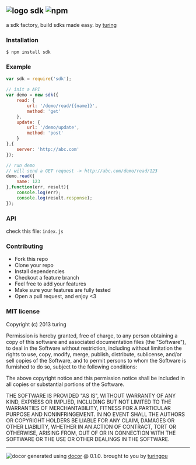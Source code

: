 ## ![logo](https://cdn1.iconfinder.com/data/icons/Real-Estate-png/65/Factory.png) sdk ![npm](https://badge.fury.io/js/sdk.png)

a sdk factory, build sdks made easy. by [turing](https://npmjs.org/~turing) 

### Installation
````
$ npm install sdk
````

### Example
````javascript
var sdk = require('sdk');

// init a API
var demo = new sdk({
    read: {
        url: '/demo/read/{{name}}',
        method: 'get'
    },
    update: {
        url: '/demo/update',
        method: 'post'
    }
},{
    server: 'http://abc.com'
});

// run demo
// will send a GET request -> http://abc.com/demo/read/123
demo.read({
    name: 123
},function(err, result){
    console.log(err);
    console.log(result.response);
});
````

### API
check this file: `index.js`

### Contributing
- Fork this repo
- Clone your repo
- Install dependencies
- Checkout a feature branch
- Feel free to add your features
- Make sure your features are fully tested
- Open a pull request, and enjoy <3

### MIT license
Copyright (c) 2013 turing

Permission is hereby granted, free of charge, to any person obtaining a copy
of this software and associated documentation files (the "Software"), to deal
in the Software without restriction, including without limitation the rights
to use, copy, modify, merge, publish, distribute, sublicense, and/or sell
copies of the Software, and to permit persons to whom the Software is
furnished to do so, subject to the following conditions:

The above copyright notice and this permission notice shall be included in
all copies or substantial portions of the Software.

THE SOFTWARE IS PROVIDED "AS IS", WITHOUT WARRANTY OF ANY KIND, EXPRESS OR
IMPLIED, INCLUDING BUT NOT LIMITED TO THE WARRANTIES OF MERCHANTABILITY,
FITNESS FOR A PARTICULAR PURPOSE AND NONINFRINGEMENT. IN NO EVENT SHALL THE
AUTHORS OR COPYRIGHT HOLDERS BE LIABLE FOR ANY CLAIM, DAMAGES OR OTHER
LIABILITY, WHETHER IN AN ACTION OF CONTRACT, TORT OR OTHERWISE, ARISING FROM,
OUT OF OR IN CONNECTION WITH THE SOFTWARE OR THE USE OR OTHER DEALINGS IN
THE SOFTWARE.


---
![docor](https://cdn1.iconfinder.com/data/icons/windows8_icons_iconpharm/26/doctor.png)
generated using [docor](https://github.com/turingou/docor.git) @ 0.1.0. brought to you by [turingou](https://github.com/turingou)